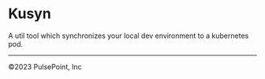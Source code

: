 # Kusyn

A util tool which synchronizes your local dev environment to a kubernetes pod. 

----
©2023 PulsePoint, Inc
